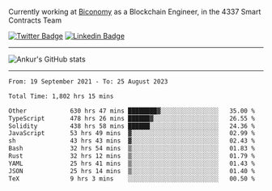 Currently working at [Biconomy](https://biconomy.io/) as a Blockchain Engineer, in the 4337 Smart Contracts Team

 [![Twitter Badge](https://img.shields.io/badge/-@ankurdubey521-1ca0f1?style=flat-square&labelColor=1ca0f1&logo=twitter&logoColor=white&link=https://twitter.com/ankurdubey521)](https://twitter.com/ankurdubey521) [![Linkedin Badge](https://img.shields.io/badge/-ankurdubey521-blue?style=flat-square&logo=Linkedin&logoColor=white&link=https://www.linkedin.com/in/ankurdubey521/)](https://www.linkedin.com/in/ankurdubey521/)

<hr/>

![Ankur's GitHub stats](https://github-readme-stats.vercel.app/api?username=ankurdubey521&count_private=true&theme=radical)

<hr/>

<!--START_SECTION:waka-->

```txt
From: 19 September 2021 - To: 25 August 2023

Total Time: 1,802 hrs 15 mins

Other            630 hrs 47 mins ████████▓░░░░░░░░░░░░░░░░   35.00 %
TypeScript       478 hrs 26 mins ██████▓░░░░░░░░░░░░░░░░░░   26.55 %
Solidity         438 hrs 58 mins ██████░░░░░░░░░░░░░░░░░░░   24.36 %
JavaScript       53 hrs 49 mins  ▓░░░░░░░░░░░░░░░░░░░░░░░░   02.99 %
sh               43 hrs 43 mins  ▓░░░░░░░░░░░░░░░░░░░░░░░░   02.43 %
Bash             32 hrs 54 mins  ▒░░░░░░░░░░░░░░░░░░░░░░░░   01.83 %
Rust             32 hrs 12 mins  ▒░░░░░░░░░░░░░░░░░░░░░░░░   01.79 %
YAML             25 hrs 41 mins  ▒░░░░░░░░░░░░░░░░░░░░░░░░   01.43 %
JSON             25 hrs 14 mins  ▒░░░░░░░░░░░░░░░░░░░░░░░░   01.40 %
TeX              9 hrs 3 mins    ░░░░░░░░░░░░░░░░░░░░░░░░░   00.50 %
```

<!--END_SECTION:waka-->

